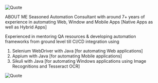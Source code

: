 ![Quote](https://drive.google.com/uc?export=view&id=1lYlhk9vm23JZEBnZ1_byORmRsiYRfbuz)

ABOUT ME
Seasoned Automation Consultant with around 7+ years of experience in automating Web, Window and Mobile Apps [Native Apps as well as Hybrid Apps]

Experienced in mentoring QA resources & developing automation frameworks from ground level till CI/CD integration using

 1. Selenium WebDriver with Java [for automating Web applications]
 2. Appium with Java [for automating Mobile applications]
 3. Sikuli with Java [for automating Windows applications using Image
    Recognitions and Tesseract OCR]

![Quote](https://www.lemonthistle.com/wp-content/uploads/2019/08/September2019TechWallpaperQuote.jpg)
